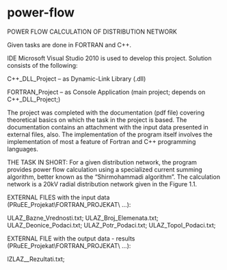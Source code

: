 # power-flow
POWER FLOW CALCULATION OF DISTRIBUTION NETWORK

Given tasks are done in FORTRAN and C++.

IDE Microsoft Visual Studio 2010 is used to develop this project. 
Solution consists of the following:

C++_DLL_Project – as Dynamic-Link Library (.dll)

FORTRAN_Project – as Console Application (main project; depends on C++_DLL_Project;)

The project was completed with the documentation (pdf file) covering theoretical basics on which the task in the project is based. 
The documentation contains an attachment with the input data presented in external files, also. 
The implementation of the program itself involves the implementation of most a feature of Fortran and C++ programming languages.

THE TASK IN SHORT:
For a given distribution network, the program provides power flow calculation using a specialized current summing algorithm, 
better known as the “Shirmohammadi algorithm”. The calculation network is a 20kV radial distribution network given in the Figure 1.1. 


EXTERNAL FILES with the input data (PRuEE_Projekat\FORTRAN_PROJEKAT\ ...):

ULAZ_Bazne_Vrednosti.txt; 
ULAZ_Broj_Elemenata.txt; 
ULAZ_Deonice_Podaci.txt; 
ULAZ_Potr_Podaci.txt; 
ULAZ_Topol_Podaci.txt;

EXTERNAL FILE with the output data - results (PRuEE_Projekat\FORTRAN_PROJEKAT\ ...):

IZLAZ__Rezultati.txt;
